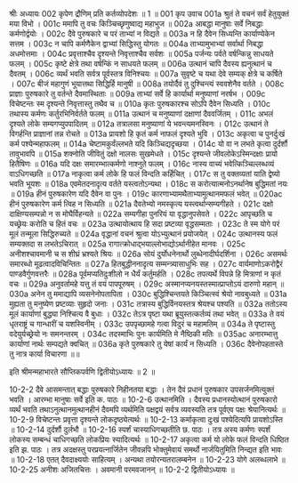 श्रीः
अध्यायः 002
कृपेण द्रौणिम् प्रति कर्तव्योपदेशः ॥ 1 ॥
001	कृप उवाच 
001a	श्रुतं ते वचनं सर्वं हेतुयुक्तं मया विभो ।
001c	ममापि तु वचः किञ्चिच्छृणुष्वाद्य महाभुज ॥
002a	आबद्धा मानुषाः सर्वे निबद्धाः कर्मणोर्द्वयोः ।
002c	दैवे पुरुषकारे च परं ताभ्यां न विद्यते ॥
003a	न हि दैवेन सिध्यन्ति कार्याण्येकेन सत्तम ।
003c	न चापि कर्मणैकेन द्वाभ्यां सिद्धिस्तु योगतः ॥
004a	ताभ्यामुभाभ्यां सर्वार्था निबद्धा अधमोत्तमाः ।
004c	प्रवृत्ताश्चैव दृश्यन्ते निवृत्ताश्चैव सर्वशः ॥
005a	पर्जन्यः पर्वते वर्षन्किन्नु साधयते फलम् ।
005c	कृष्टे क्षेत्रे तथा वर्षन्किं न साधयते फलम् ॥
006a	उत्थानं चापि दैवस्य ह्यनुत्थानं च दैवतम् ।
006c	व्यर्थं भवति सर्वत्र पूर्वस्तत्र विनिश्चयः ॥
007a	सुवृष्टे च यथा देवे सम्यक् क्षेत्रे च कर्षिते ।
007c	बीजं महागुणं भूयात्तथा सिद्धिर्हि मानुषी ॥
008a	तयोर्दैवं तु दुश्चिन्त्यं स्ववशेनैव वर्तते ।
008c	प्राज्ञाः पुरुषकारे तु वर्तन्ते दैवमास्थिताः ॥
009a	ताभ्यां सर्वे हि कार्यार्था मनुष्याणां नरर्षभ ।
009c	विचेष्टन्तः स्म दृश्यन्ते निवृत्तास्तु तथैव च ॥
010a	कृतः पुरुषकारश्च सोऽपि दैवेन सिध्यति ।
010c	तथास्य कर्मणः कर्तुरभिनिर्वर्तते फलम् ॥
011a	उत्थानं च मनुष्याणां दक्षाणां दैववर्जितम् ।
011c	अभलं दृश्यते लोके सम्यगप्युपपादितम् ॥
012a	तत्रालसा मनुष्याणां ये भवन्त्यमनस्विनः ।
012c	उत्थानं ते विगर्हन्ति प्राज्ञानां तन्न रोचते ॥
013a	प्रायशो हि कृतं कर्म नाफलं दृश्यते भुवि ।
013c	अकृत्वा च पुनर्दुःखं कर्म पश्येन्महाफलम् ॥
014a	चेष्टामकुर्वंल्लभते यदि किञ्चिद्यदृच्छया ।
014c	यो वा न लभते कृत्वा दुर्दर्शौ तावुभावपि ॥
015a	शक्नोति जीवितुं दक्षो नालसः सुखमेधते ।
015c	दृश्यन्ते जीवलोकेऽस्मिन्दक्षाः प्रायो हितैषिणः ॥
016a	यदि दक्षः समारम्भात्कर्मणो नाश्नुते फलम् ।
016c	नास्य वाच्यं भवेत्किञ्चिल्लब्धव्यं वाऽधिगच्छति ॥
017a	नाकृत्वा कर्म लोके हि फलं विन्दति कर्हिचित् ।
017c	स तु वक्तव्यतां याति द्वेष्यो भवति भूयशः ॥
018a	एवमेतदनादृत्य वर्तते यस्त्वतोऽन्यथा ।
018c	स करोत्यात्मनोऽनर्थानेष बुद्धिमतां नयः ॥
019a	हीनं पुरुषकारेण यदि दैवेन वा पुनः ।
019c	कारणाभ्यामथैताभ्यामुत्थानमफलं भवेत् ॥
020ac	हीनं पुरुषकारेण कर्म त्विह न सिध्यति ॥
021a	दैवतेभ्यो नमस्कृत्य यस्त्वर्थान्सम्यगीहते ।
021c	दक्षो दाक्षिण्यसम्पन्नो न स मोघैर्विहन्यते ॥
022a	सम्यगीहा पुनरियं या वृद्धानुपसेवते ।
022c	आपृच्छति च यच्छ्रेयः करोति च हितं वचः ॥
023a	उत्थायोत्थाय हि सदा प्रष्टव्या वृद्धसम्मताः ।
023c	ते स्म योगे परं मूलं तन्मूला सिद्धिरुच्यते ॥
024a	वृद्धानां वचनं श्रुत्वा योऽभ्युत्थानं प्रयोजयेत् ।
024c	उत्थानस्य फलं सम्यक्तदा स लभतेऽचिरात् ॥
025a	रागात्क्रोधाद्भयाल्लोभाद्योऽर्थानीहेत मानवः ।
025c	अनीशश्चावमानी च स शीघ्रं भ्रश्यते श्रियः ॥
026a	सोयं दुर्योधनेनार्थो लुब्धेनादीर्घदर्शिना ।
026c	असमर्थः समारब्धो मूढत्वादविचिन्तितः ॥
027a	हितबुद्धीननादृत्य सम्मन्त्र्यासाधुभिः सह ।
027c	वार्यमाणोऽकरोद्वैरं पाण्डवैर्गुणवत्तरैः ॥
028a	पूर्वमप्यतिदुःशीलो न धैर्यं कर्तुमर्हति ।
028c	तपत्यर्थे विपन्ने हि मित्राणां न कृतं वचः ॥
029a	अनुवर्तामहे यत्तु तं वयं पापपूरुषम् ।
029c	अस्मानप्यनयस्तस्मात्प्राप्तोऽयं दारुणो महान् ॥
030a	अनेन तु ममाद्यापि व्यसनेनोपतापिता ।
030c	बुद्धिश्चिन्तयते किञ्चित्स्वं श्रेयो नावबुध्यते ॥
031a	मुह्यता तु मनुष्येण प्रष्टव्याः सुहृदो जनाः ।
031c	तत्रास्य बुद्धिर्विनयस्तत्र श्रेयश्च पश्यति ॥
032a	ततोऽस्य मूलं कार्याणां बुद्ध्या निश्चित्य वै बुधाः ।
032c	तेऽत्र पृष्टा यथा ब्रूयुस्तत्कर्तव्यं तथा भवेत् ॥
033a	ते वयं धृतराष्ट्रं च गान्धारीं च यशस्विनीम् ।
033c	उपपृच्छामहे गत्वा विदुरं च महामतिम् ॥
034a	ते पृष्टास्तु वदेयुर्यच्छ्रेयो नः समनन्तरम् ।
034c	तदस्माभिः पुनः कार्यमिति मे नैष्ठिकी मतिः ॥
035ac	अनारम्भात्तु कार्याणां नार्थः सम्पद्यते क्वचित् ॥
036a	कृते पुरुषकारे तु येषां कार्यं न सिध्यति ।
036c	दैवेनोपहतास्ते तु नात्र कार्या विचारणा ॥॥

इति श्रीमन्महाभारते सौप्तिकपर्वणि द्वितीयोऽध्यायः ॥ 2 ॥

10-2-2 दैवे आसमन्तात् बद्धाः पुरुषकारे निहीनतया बद्धाः । तेन दैवं प्रधानं पुरुषकार उपसर्जनमित्युक्तं भवति । आरम्भा मानुषाः सर्वे इति क. पाठः ॥ 10-2-6 उत्थानमिति । दैवस्य प्रधानस्योत्थानं पुरुषकारो व्यर्थं भवति तथाऽनुत्थानमुत्थानहीनं दैवमपि व्यर्थमिति पक्षद्वयं सर्वत्र व्यवस्यति तत्र पूर्वएव पक्षः श्रेयानित्यर्थः ॥ 10-2-9 विचेष्टन्तः प्रवृत्ता दृश्यन्ते लोकदृष्ठ्येत्यर्थः ॥ 10-2-13 कर्माकृत्वा दुःखं पश्येदित्यपि प्रायशोऽस्ति ॥ 10-2-14 दुर्दर्शौ दुर्लभौ ॥ 10-2-16 स्पर्शं चास्याधिगच्छतीति छ. पाठः । तत्र अस्य कर्मणः स्पर्शं लोकस्य सम्बन्धं चाधिगच्छति लोकप्रियः स्यादित्यर्थः ॥ 10-2-17 अकृत्वा कर्म यो लोके फलं विन्दति धिष्ठित इति झ. पाठः । तत्र अदक्षस्तु परप्रयत्नार्जितेन जीवन्नपि भोक्तुमेवायं समर्थो नार्जयितुमिति निन्द्यत इति भावः ॥ 10-2-18 एतत् दैवदाक्ष्ययोः साहित्यम् । अन्यथा तयोरन्यतरालम्बनेन ॥ 10-2-23 योगे अलब्धलाभे ॥ 10-2-25 अनीशः अजितचित्तः । अवमानी परमवजानन् ॥ 10-2-2 द्वितीयोऽध्यायः ॥

